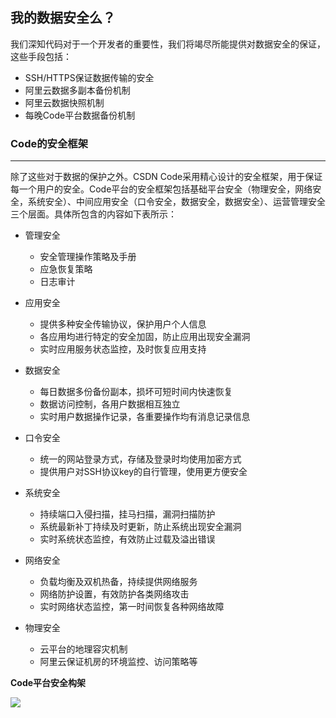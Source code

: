## 我的数据安全么？

我们深知代码对于一个开发者的重要性，我们将竭尽所能提供对数据安全的保证，这些手段包括：

- SSH/HTTPS保证数据传输的安全
- 阿里云数据多副本备份机制
- 阿里云数据快照机制
- 每晚Code平台数据备份机制

### Code的安全框架
------
除了这些对于数据的保护之外。CSDN Code采用精心设计的安全框架，用于保证每一个用户的安全。Code平台的安全框架包括基础平台安全（物理安全，网络安全，系统安全）、中间应用安全（口令安全，数据安全，数据安全）、运营管理安全三个层面。具体所包含的内容如下表所示：

- 管理安全
	- 安全管理操作策略及手册
	- 应急恢复策略
	- 日志审计

- 应用安全
	- 提供多种安全传输协议，保护用户个人信息
	- 各应用均进行特定的安全加固，防止应用出现安全漏洞
	- 实时应用服务状态监控，及时恢复应用支持

- 数据安全
	- 每日数据多份备份副本，损坏可短时间内快速恢复
	- 数据访问控制，各用户数据相互独立
	- 实时用户数据操作记录，各重要操作均有消息记录信息

- 口令安全
	- 统一的网站登录方式，存储及登录时均使用加密方式
	- 提供用户对SSH协议key的自行管理，使用更方便安全

- 系统安全
	- 持续端口入侵扫描，挂马扫描，漏洞扫描防护
	- 系统最新补丁持续及时更新，防止系统出现安全漏洞
	- 实时系统状态监控，有效防止过载及溢出错误

- 网络安全
	- 负载均衡及双机热备，持续提供网络服务
	- 网络防护设置，有效防护各类网络攻击
	- 实时网络状态监控，第一时间恢复各种网络故障

- 物理安全
	- 云平台的地理容灾机制
	- 阿里云保证机房的环境监控、访问策略等

**Code平台安全构架**

![](/images/FAQ_6_3_1.png)

